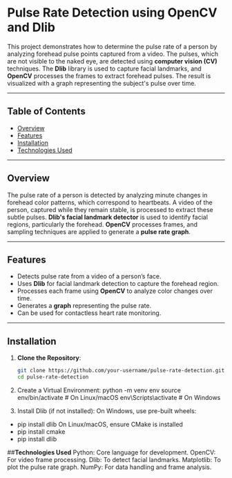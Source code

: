 # **Pulse Rate Detection using OpenCV and Dlib**

This project demonstrates how to determine the pulse rate of a person by analyzing forehead pulse points captured from a video. The pulses, which are not visible to the naked eye, are detected using **computer vision (CV)** techniques. The **Dlib** library is used to capture facial landmarks, and **OpenCV** processes the frames to extract forehead pulses. The result is visualized with a graph representing the subject's pulse over time.

---

## **Table of Contents**
- [Overview](#overview)  
- [Features](#features)  
- [Installation](#installation) 
- [Technologies Used](#technologies-used)  
 

---

## **Overview**
The pulse rate of a person is detected by analyzing minute changes in forehead color patterns, which correspond to heartbeats. A video of the person, captured while they remain stable, is processed to extract these subtle pulses. **Dlib's facial landmark detector** is used to identify facial regions, particularly the forehead. **OpenCV** processes frames, and sampling techniques are applied to generate a **pulse rate graph**.

---

## **Features**
- Detects pulse rate from a video of a person’s face.
- Uses **Dlib** for facial landmark detection to capture the forehead region.
- Processes each frame using **OpenCV** to analyze color changes over time.
- Generates a **graph** representing the pulse rate.
- Can be used for contactless heart rate monitoring.

---

## **Installation**

1. **Clone the Repository**:
   ```bash
   git clone https://github.com/your-username/pulse-rate-detection.git
   cd pulse-rate-detection
2. Create a Virtual Environment:
python -m venv env
source env/bin/activate    # On Linux/macOS
env\Scripts\activate       # On Windows

4. Install Dlib (if not installed):
On Windows, use pre-built wheels:
- pip install dlib
On Linux/macOS, ensure CMake is installed
- pip install cmake
- pip install dlib

##**Technologies Used**
Python: Core language for development.
OpenCV: For video frame processing.
Dlib: To detect facial landmarks.
Matplotlib: To plot the pulse rate graph.
NumPy: For data handling and frame analysis.
